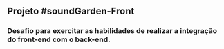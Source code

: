 <h2>Projeto #soundGarden-Front</h2>
<p><h3>Desafio para exercitar as habilidades de realizar a integração do front-end com o back-end.</h3></p>
